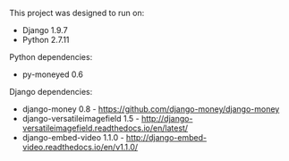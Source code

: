 This project was designed to run on:

- Django 1.9.7
- Python 2.7.11

Python dependencies:

- py-moneyed 0.6

Django dependencies:

- django-money 0.8 - https://github.com/django-money/django-money
- django-versatileimagefield 1.5 - http://django-versatileimagefield.readthedocs.io/en/latest/
- django-embed-video 1.1.0 - http://django-embed-video.readthedocs.io/en/v1.1.0/


